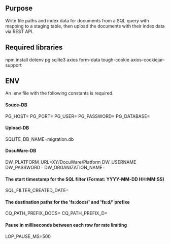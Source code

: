 
## Purpose
Write file paths and index data for documents from a SQL query with mapping to a staging table, 
then upload the documents with their index data via REST API.

## Required libraries
npm install dotenv pg sqlite3 axios form-data tough-cookie axios-cookiejar-support

## ENV
An .env file with the following constants is required.

#### Souce-DB
PG_HOST=
PG_PORT=
PG_USER=
PG_PASSWORD=
PG_DATABASE=

#### Upload-DB
SQLITE_DB_NAME=migration.db

#### DocuWare-DB
DW_PLATFORM_URL=XY/DocuWare/Platform
DW_USERNAME
DW_PASSWORD=
DW_ORGANIZATION_NAME=

#### The start timestamp for the SQL filter (Format: YYYY-MM-DD HH:MM:SS)
SQL_FILTER_CREATED_DATE=

#### The destination paths for the 'fs:docs/' and 'fs:d/' prefixe
CQ_PATH_PREFIX_DOCS=
CQ_PATH_PREFIX_D=

#### Pause in milliseconds between each row for rate limiting
LOP_PAUSE_MS=500